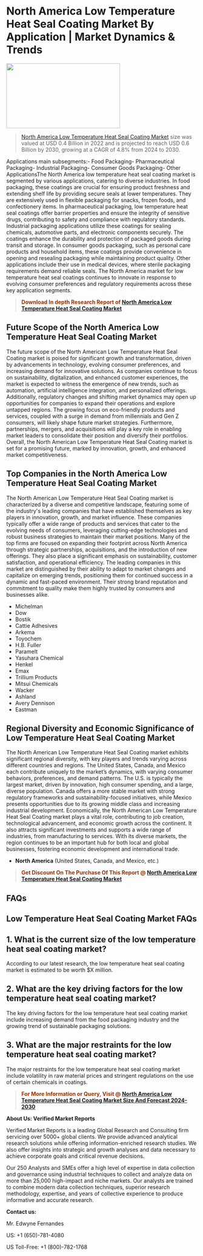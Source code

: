 <p><h1>North America Low Temperature Heat Seal Coating Market By Application | Market Dynamics & Trends</h1><p><img class="aligncenter size-medium wp-image-105565" src="https://ffe5etoiles.com/wp-content/uploads/2025/01/MST7-300x171.png" alt="" width="300" height="171" /></p><blockquote><p><a href="https://www.verifiedmarketreports.com/download-sample/?rid=444824&utm_source=Github-NA&utm_medium=351" target="_blank">North America Low Temperature Heat Seal Coating Market</a> size was valued at USD 0.4 Billion in 2022 and is projected to reach USD 0.6 Billion by 2030, growing at a CAGR of 4.8% from 2024 to 2030.</p></blockquote>Applications main subsegments:- Food Packaging- Pharmaceutical Packaging- Industrial Packaging- Consumer Goods Packaging- Other ApplicationsThe North America low temperature heat seal coating market is segmented by various applications, catering to diverse industries. In food packaging, these coatings are crucial for ensuring product freshness and extending shelf life by providing secure seals at lower temperatures. They are extensively used in flexible packaging for snacks, frozen foods, and confectionery items. In pharmaceutical packaging, low temperature heat seal coatings offer barrier properties and ensure the integrity of sensitive drugs, contributing to safety and compliance with regulatory standards. Industrial packaging applications utilize these coatings for sealing chemicals, automotive parts, and electronic components securely. The coatings enhance the durability and protection of packaged goods during transit and storage. In consumer goods packaging, such as personal care products and household items, these coatings provide convenience in opening and resealing packaging while maintaining product quality. Other applications include their use in medical devices, where sterile packaging requirements demand reliable seals. The North America market for low temperature heat seal coatings continues to innovate in response to evolving consumer preferences and regulatory requirements across these key application segments.</p><blockquote><p><span style="color: #993300;"><strong>Download In depth Research Report of <a href="https://www.verifiedmarketreports.com/download-sample/?rid=444824&utm_source=Github-NA&utm_medium=351">North America Low Temperature Heat Seal Coating Market</a></strong></span></p></blockquote><h2>Future Scope of the North America Low Temperature Heat Seal Coating Market</h2><p>The future scope of the North American Low Temperature Heat Seal Coating market is poised for significant growth and transformation, driven by advancements in technology, evolving consumer preferences, and increasing demand for innovative solutions. As companies continue to focus on sustainability, digitalization, and enhanced customer experiences, the market is expected to witness the emergence of new trends, such as automation, artificial intelligence integration, and personalized offerings. Additionally, regulatory changes and shifting market dynamics may open up opportunities for companies to expand their operations and explore untapped regions. The growing focus on eco-friendly products and services, coupled with a surge in demand from millennials and Gen Z consumers, will likely shape future market strategies. Furthermore, partnerships, mergers, and acquisitions will play a key role in enabling market leaders to consolidate their position and diversify their portfolios. Overall, the North American Low Temperature Heat Seal Coating market is set for a promising future, marked by innovation, growth, and enhanced market competitiveness.</p><h2>Top Companies in the North America Low Temperature Heat Seal Coating Market</h2><p>The North American Low Temperature Heat Seal Coating market is characterized by a diverse and competitive landscape, featuring some of the industry's leading companies that have established themselves as key players in innovation, growth, and market influence. These companies typically offer a wide range of products and services that cater to the evolving needs of consumers, leveraging cutting-edge technologies and robust business strategies to maintain their market positions. Many of the top firms are focused on expanding their footprint across North America through strategic partnerships, acquisitions, and the introduction of new offerings. They also place a significant emphasis on sustainability, customer satisfaction, and operational efficiency. The leading companies in this market are distinguished by their ability to adapt to market changes and capitalize on emerging trends, positioning them for continued success in a dynamic and fast-paced environment. Their strong brand reputation and commitment to quality make them highly trusted by consumers and businesses alike.</p><p><ul><li>Michelman </li><li> Dow </li><li> Bostik </li><li> Cattie Adhesives </li><li> Arkema </li><li> Toyochem </li><li> H.B. Fuller </li><li> Paramelt </li><li> Yasuhara Chemical </li><li> Henkel </li><li> Emax </li><li> Trillium Products </li><li> Mitsui Chemicals </li><li> Wacker </li><li> Ashland </li><li> Avery Dennison </li><li> Eastman</li></ul></p><h2>Regional Diversity and Economic Significance of Low Temperature Heat Seal Coating Market</h2><p>The North American Low Temperature Heat Seal Coating market exhibits significant regional diversity, with key players and trends varying across different countries and regions. The United States, Canada, and Mexico each contribute uniquely to the market’s dynamics, with varying consumer behaviors, preferences, and demand patterns. The U.S. is typically the largest market, driven by innovation, high consumer spending, and a large, diverse population. Canada offers a more stable market with strong regulatory frameworks and sustainability-focused initiatives, while Mexico presents opportunities due to its growing middle class and increasing industrial development. Economically, the North American Low Temperature Heat Seal Coating market plays a vital role, contributing to job creation, technological advancement, and economic growth across the continent. It also attracts significant investments and supports a wide range of industries, from manufacturing to services. With its diverse markets, the region continues to be an important hub for both local and global businesses, fostering economic development and international trade.</p><ul> <li><strong>North America</strong> (United States, Canada, and Mexico, etc.)</li></ul><blockquote><p><span style="color: #993300;"><strong>Get Discount On The Purchase Of This Report @ <a href="https://www.verifiedmarketreports.com/ask-for-discount/?rid=444824&utm_source=Github-NA&utm_medium=351">North America Low Temperature Heat Seal Coating Market</a></strong></span></p></blockquote><h2>FAQs</h2><p> <h2>Low Temperature Heat Seal Coating Market FAQs</h1> <h2>1. What is the current size of the low temperature heat seal coating market?</div><div></h2> <p>According to our latest research, the low temperature heat seal coating market is estimated to be worth $X million.</p> <h2>2. What are the key driving factors for the low temperature heat seal coating market?</div><div></h2> <p>The key driving factors for the low temperature heat seal coating market include increasing demand from the food packaging industry and the growing trend of sustainable packaging solutions.</p> <h2>3. What are the major restraints for the low temperature heat seal coating market?</div><div></h2> <p>The major restraints for the low temperature heat seal coating market include volatility in raw material prices and stringent regulations on the use of certain chemicals in coatings.</p> <!---... and so on for the rest of the FAQs --></body></html></p><blockquote><p><span style="color: #993300;"><strong>For More Information or Query, Visit @ <a href="https://www.verifiedmarketreports.com/product/low-temperature-heat-seal-coating-market/">North America Low Temperature Heat Seal Coating Market Size And Forecast 2024-2030</a></strong></span></p></blockquote><p><strong>About Us: Verified Market Reports</strong></p><p>Verified Market Reports is a leading Global Research and Consulting firm servicing over 5000+ global clients. We provide advanced analytical research solutions while offering information-enriched research studies. We also offer insights into strategic and growth analyses and data necessary to achieve corporate goals and critical revenue decisions.</p><p>Our 250 Analysts and SMEs offer a high level of expertise in data collection and governance using industrial techniques to collect and analyze data on more than 25,000 high-impact and niche markets. Our analysts are trained to combine modern data collection techniques, superior research methodology, expertise, and years of collective experience to produce informative and accurate research.</p><p><strong>Contact us:</strong></p><p>Mr. Edwyne Fernandes</p><p>US: +1 (650)-781-4080</p><p>US Toll-Free: +1 (800)-782-1768</p>
